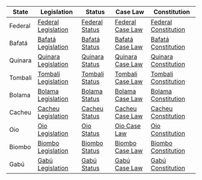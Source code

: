 | State        | Legislation                                      | Status                                       | Case Law                                      | Constitution                                   |
|--------------|---------------------------------------------------|----------------------------------------------|-----------------------------------------------|------------------------------------------------|
| Federal      | [Federal Legislation](https://www.rgph-tl.com/)  | [Federal Status](https://www.rgph-tl.com/)   | [Federal Case Law](https://www.rgph-tl.com/)  | [Federal Constitution](https://www.rgph-tl.com/) |
| Bafatá       | [Bafatá Legislation](https://www.rgph-tl.com/)    | [Bafatá Status](https://www.rgph-tl.com/)     | [Bafatá Case Law](https://www.rgph-tl.com/)    | [Bafatá Constitution](https://www.rgph-tl.com/)  |
| Quinara      | [Quinara Legislation](https://www.rgph-tl.com/)   | [Quinara Status](https://www.rgph-tl.com/)    | [Quinara Case Law](https://www.rgph-tl.com/)   | [Quinara Constitution](https://www.rgph-tl.com/) |
| Tombali      | [Tombali Legislation](https://www.rgph-tl.com/)   | [Tombali Status](https://www.rgph-tl.com/)    | [Tombali Case Law](https://www.rgph-tl.com/)   | [Tombali Constitution](https://www.rgph-tl.com/) |
| Bolama       | [Bolama Legislation](https://www.rgph-tl.com/)    | [Bolama Status](https://www.rgph-tl.com/)     | [Bolama Case Law](https://www.rgph-tl.com/)    | [Bolama Constitution](https://www.rgph-tl.com/)  |
| Cacheu       | [Cacheu Legislation](https://www.rgph-tl.com/)    | [Cacheu Status](https://www.rgph-tl.com/)     | [Cacheu Case Law](https://www.rgph-tl.com/)    | [Cacheu Constitution](https://www.rgph-tl.com/)  |
| Oio          | [Oio Legislation](https://www.rgph-tl.com/)       | [Oio Status](https://www.rgph-tl.com/)        | [Oio Case Law](https://www.rgph-tl.com/)       | [Oio Constitution](https://www.rgph-tl.com/)    |
| Biombo       | [Biombo Legislation](https://www.rgph-tl.com/)    | [Biombo Status](https://www.rgph-tl.com/)     | [Biombo Case Law](https://www.rgph-tl.com/)    | [Biombo Constitution](https://www.rgph-tl.com/)  |
| Gabú         | [Gabú Legislation](https://www.rgph-tl.com/)      | [Gabú Status](https://www.rgph-tl.com/)       | [Gabú Case Law](https://www.rgph-tl.com/)      | [Gabú Constitution](https://www.rgph-tl.com/)    |